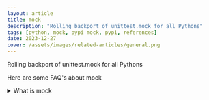 ```yaml
---
layout: article
title: mock
description: "Rolling backport of unittest.mock for all Pythons"
tags: [python, mock, pypi mock, pypi, references]
date: 2023-12-27
cover: /assets/images/related-articles/general.png
---
```


Rolling backport of unittest.mock for all Pythons

Here are some FAQ's about mock
<details>
<summary>What is mock</summary>
Rolling backport of unittest.mock for all Pythons
</details>
